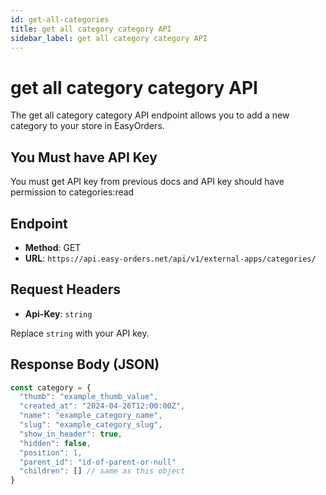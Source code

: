 ```yaml
---
id: get-all-categories
title: get all category category API
sidebar_label: get all category category API
---
```


# get all category category API

The get all category category API endpoint allows you to add a new category to your store in EasyOrders.

## You Must have API Key
You must get API key from previous docs and API key should have permission to categories:read  

## Endpoint

- **Method**: GET
- **URL**: `https://api.easy-orders.net/api/v1/external-apps/categories/`

## Request Headers

- **Api-Key**: `string`

Replace `string` with your API key.

## Response Body (JSON)

```js
const category = {
  "thumb": "example_thumb_value",
  "created_at": "2024-04-26T12:00:00Z",
  "name": "example_category_name",
  "slug": "example_category_slug",
  "show_in_header": true,
  "hidden": false,
  "position": 1,
  "parent_id": "id-of-parent-or-null"
  "children": [] // same as this object
}


```
